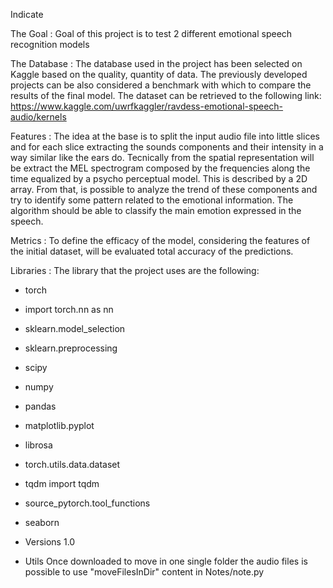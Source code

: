 Indicate 

The Goal : Goal of this project is to test 2 different emotional speech recognition models 


The Database : The database used in the project has been selected on Kaggle based on the quality, quantity of data. The previously developed projects can be also considered a benchmark with which to compare the results of the final model.
The dataset can be retrieved to the following link: https://www.kaggle.com/uwrfkaggler/ravdess-emotional-speech-audio/kernels


Features : The idea at the base is to split the input audio file into little slices and for each slice extracting the sounds components and their intensity in a way similar like the ears do.
Tecnically from the spatial representation will be extract the MEL spectrogram composed by the frequencies along the time equalized by a psycho perceptual model. 
This is described by a 2D array.
From that, is possible to analyze the trend of these components and try to identify some pattern related to the emotional information.
The algorithm should be able to classify the main emotion expressed in the speech.

Metrics : To define the efficacy of the model, considering the features of the initial dataset, will be evaluated total accuracy of the predictions.

Libraries : The library that the project uses are the following:

  - torch
  - import torch.nn as nn
  - sklearn.model_selection
  - sklearn.preprocessing
  - scipy
  - numpy
  - pandas
  - matplotlib.pyplot
  - librosa
  - torch.utils.data.dataset 
  - tqdm import tqdm
  - source_pytorch.tool_functions
  - seaborn

- Versions
1.0

- Utils
Once downloaded to move in one single folder the audio files is possible to use "moveFilesInDir" content in Notes/note.py
